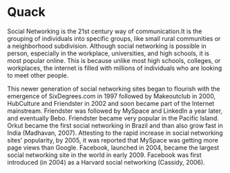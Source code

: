 # Quack
Social Networking is the 21st century way of communication.It is the grouping of individuals into specific groups, like small rural communities or a neighborhood subdivision. Although social networking is possible in person, especially in the workplace, universities, and high schools, it is most popular online. This is because unlike most high schools, colleges, or workplaces, the internet is filled with millions of individuals who are looking to meet other people. 

This newer generation of social networking sites began to flourish with the emergence of SixDegrees.com in 1997 followed by Makeoutclub in 2000, HubCulture and Friendster in 2002 and soon became part of the Internet mainstream. Friendster was followed by MySpace and LinkedIn a year later, and eventually Bebo. Friendster became very popular in the Pacific Island. Orkut became the first social networking in Brazil and than also grow fast in India (Madhavan, 2007). Attesting to the rapid increase in social networking sites' popularity, by 2005, it was reported that MySpace was getting more page views than Google. Facebook, launched in 2004, became the largest social networking site in the world in early 2009. Facebook was first introduced (in 2004) as a Harvard social networking (Cassidy, 2006).
